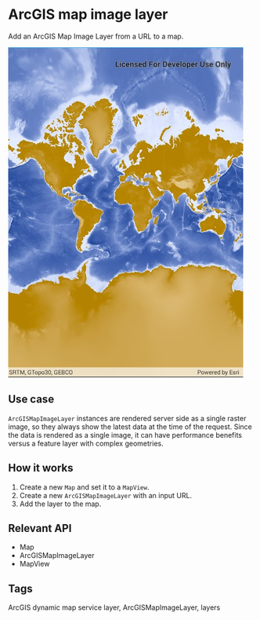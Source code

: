 # ArcGIS map image layer

Add an ArcGIS Map Image Layer from a URL to a map.

![screenshot](ArcGISMapImageLayerUrl.jpg)

## Use case

`ArcGISMapImageLayer` instances are rendered server side as a single raster image, so they always show the latest data at the time of the request. Since the data is rendered as a single image, it can have performance benefits versus a feature layer with complex geometries.

## How it works

1. Create a new `Map` and set it to a `MapView`.
2. Create a new `ArcGISMapImageLayer` with an input URL.
3. Add the layer to the map.

## Relevant API

* Map
* ArcGISMapImageLayer
* MapView

## Tags

ArcGIS dynamic map service layer, ArcGISMapImageLayer, layers
